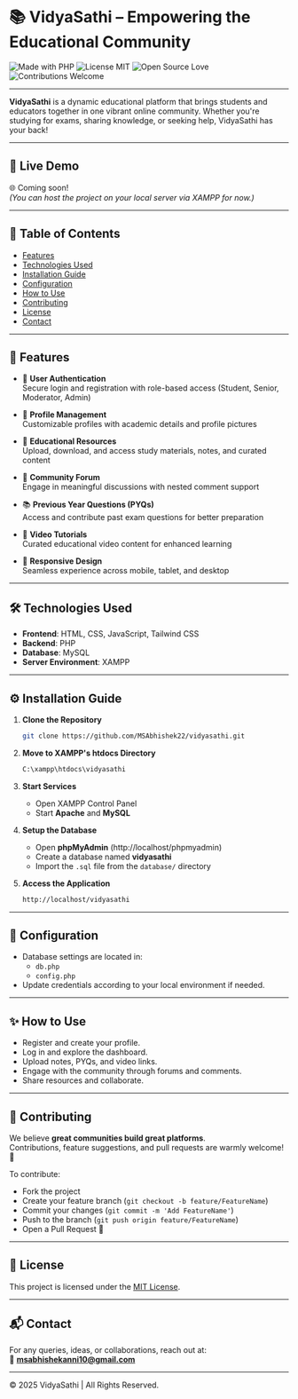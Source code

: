 # 📚 VidyaSathi – Empowering the Educational Community

![Made with PHP](https://img.shields.io/badge/Made%20with-PHP-blue)
![License MIT](https://img.shields.io/badge/License-MIT-green)
![Open Source Love](https://img.shields.io/badge/Open%20Source-%E2%9D%A4-red)
![Contributions Welcome](https://img.shields.io/badge/Contributions-Welcome-brightgreen)

---

**VidyaSathi** is a dynamic educational platform that brings students and educators together in one vibrant online community. Whether you're studying for exams, sharing knowledge, or seeking help, VidyaSathi has your back!

---

## 🚀 Live Demo

🌐 Coming soon!  
_(You can host the project on your local server via XAMPP for now.)_

---

## 📑 Table of Contents

- [Features](#-features)
- [Technologies Used](#-technologies-used)
- [Installation Guide](#-installation-guide)
- [Configuration](#-configuration)
- [How to Use](#-how-to-use)
- [Contributing](#-contributing)
- [License](#-license)
- [Contact](#-contact)

---

## 🚀 Features

- 🔐 **User Authentication**  
  Secure login and registration with role-based access (Student, Senior, Moderator, Admin)

- 👤 **Profile Management**  
  Customizable profiles with academic details and profile pictures

- 📂 **Educational Resources**  
  Upload, download, and access study materials, notes, and curated content

- 💬 **Community Forum**  
  Engage in meaningful discussions with nested comment support

- 📚 **Previous Year Questions (PYQs)**  
  Access and contribute past exam questions for better preparation

- 🎥 **Video Tutorials**  
  Curated educational video content for enhanced learning

- 📱 **Responsive Design**  
  Seamless experience across mobile, tablet, and desktop

---

## 🛠️ Technologies Used

- **Frontend**: HTML, CSS, JavaScript, Tailwind CSS
- **Backend**: PHP
- **Database**: MySQL
- **Server Environment**: XAMPP

---

## ⚙️ Installation Guide

1. **Clone the Repository**

   ```bash
   git clone https://github.com/MSAbhishek22/vidyasathi.git
   ```

2. **Move to XAMPP's htdocs Directory**

   ```bash
   C:\xampp\htdocs\vidyasathi
   ```

3. **Start Services**

   - Open XAMPP Control Panel
   - Start **Apache** and **MySQL**

4. **Setup the Database**

   - Open **phpMyAdmin** (http://localhost/phpmyadmin)
   - Create a database named **vidyasathi**
   - Import the `.sql` file from the `database/` directory

5. **Access the Application**
   ```bash
   http://localhost/vidyasathi
   ```

---

## 🔧 Configuration

- Database settings are located in:
  - `db.php`
  - `config.php`
- Update credentials according to your local environment if needed.

---

## ✨ How to Use

- Register and create your profile.
- Log in and explore the dashboard.
- Upload notes, PYQs, and video links.
- Engage with the community through forums and comments.
- Share resources and collaborate.

---

## 🤝 Contributing

We believe **great communities build great platforms**.  
Contributions, feature suggestions, and pull requests are warmly welcome! 💬

To contribute:

- Fork the project
- Create your feature branch (`git checkout -b feature/FeatureName`)
- Commit your changes (`git commit -m 'Add FeatureName'`)
- Push to the branch (`git push origin feature/FeatureName`)
- Open a Pull Request 🚀

---

## 📄 License

This project is licensed under the [MIT License](LICENSE).

---

## 📬 Contact

For any queries, ideas, or collaborations, reach out at:  
📧 **msabhishekanni10@gmail.com**

---

© 2025 VidyaSathi | All Rights Reserved.